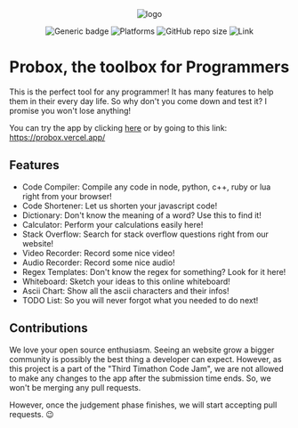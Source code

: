 <div align="center"> <img src="https://cdn.discordapp.com/attachments/794361254881525813/805119771833139230/unknown.png" alt="logo"> 

![Generic badge](https://img.shields.io/badge/CodeJam-Timathon-orange.svg)  ![Platforms](https://raster.shields.io/badge/Platform-Web%20Browser-blue.png)  ![GitHub repo size](https://img.shields.io/github/repo-size/TWT-Code-Jam-FAST/Probox) ![Link](https://img.shields.io/badge/Link-https://probox.vercel.app-orange.svg)

</div>

# Probox, the toolbox for Programmers

This is the perfect tool for any programmer! It has many features to help them in their every day life.
So why don't you come down and test it? I promise you won't lose anything!

You can try the app by clicking [here](https://probox.vercel.app/) or by going to this link:
https://probox.vercel.app/

## Features

- Code Compiler: Compile any code in node, python, c++, ruby or lua right from your browser!
- Code Shortener: Let us shorten your javascript code!
- Dictionary: Don't know the meaning of a word? Use this to find it!
- Calculator: Perform your calculations easily here!
- Stack Overflow: Search for stack overflow questions right from our website!
- Video Recorder: Record some nice video!
- Audio Recorder: Record some nice audio!
- Regex Templates: Don't know the regex for something? Look for it here!
- Whiteboard: Sketch your ideas to this online whiteboard!
- Ascii Chart: Show all the ascii characters and their infos!
- TODO List: So you will never forgot what you needed to do next!

## Contributions
We love your open source enthusiasm. Seeing an website grow a bigger community is possibly the best thing a developer can expect. However, as this project is a part of the "Third Timathon Code Jam", we are not allowed to make any changes to the app after the submission time ends. So, we won't be merging any pull requests.

However, once the judgement phase finishes, we will start accepting pull requests. 😉
